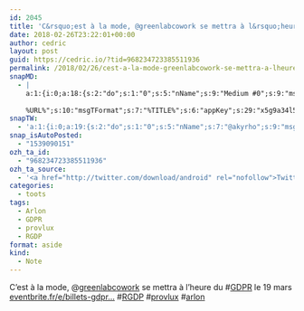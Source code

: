 ```yaml
---
id: 2045
title: 'C&rsquo;est à la mode, @greenlabcowork se mettra à l&rsquo;heure du #GDPR le 19 mars eventbrite.fr/e/billets-gdpr… #RGDP #provlux #arlon'
date: 2018-02-26T23:22:01+00:00
author: cedric
layout: post
guid: https://cedric.io/?tid=968234723385511936
permalink: /2018/02/26/cest-a-la-mode-greenlabcowork-se-mettra-a-lheure-du-gdpr-le-19-mars-eventbrite-fr-e-billets-gdpr-rgdp-provlux-arlon/
snapMD:
  - |
    a:1:{i:0;a:18:{s:2:"do";s:1:"0";s:5:"nName";s:9:"Medium #0";s:9:"msgFormat";s:19:"%FULLTEXT%
    
    %URL%";s:10:"msgTFormat";s:7:"%TITLE%";s:6:"appKey";s:29:"x5g9a34l5z294i5y2q284e4g54454";s:6:"appSec";s:85:"d3h0a44e4s2b4i5u2r234m5f5b4v2l5q2a444h574347464a454x2w20374447494c484b4w2c464f5u2d4z2";s:8:"inclTags";s:1:"1";s:7:"fltrsOn";i:0;s:5:"fltrs";a:0:{}s:7:"proxyOn";i:0;s:7:"useSURL";i:0;s:1:"v";i:350;s:4:"publ";s:1:"0";s:11:"accessToken";s:65:"2353413aa5437433e5648ccf74a16119308317c52d1a24d8ed99f26add037528a";s:12:"appAppUserID";s:65:"104b21fd8da79171a6e7bf800d03b4b761204f242935e05d2d86850a6b1635f77";s:14:"appAppUserName";s:26:"Cédric Bousmanne (akyrho)";s:13:"appAppUserURL";s:26:"https://medium.com/@akyrho";s:7:"pubList";a:0:{}}}
snapTW:
  - 'a:1:{i:0;a:19:{s:2:"do";s:1:"0";s:5:"nName";s:7:"@akyrho";s:9:"msgFormat";s:26:"%TITLE%. %EXCERPT% - %URL%";s:6:"appKey";s:55:"x5g9a8325v2y475r3c4m48584n53446p423r3r5u3e356j5j3k4r2p3";s:6:"appSec";s:105:"d3h0a94o46415u594v3q5l5n5l4r4x474x4j484o473u4i5w2m4k494z2k344n306n5r3l5v2s554p4n3p3k45495c3z4v4d3m3u5w525";s:7:"fltrsOn";i:0;s:5:"fltrs";a:0:{}s:7:"proxyOn";i:0;s:7:"useSURL";i:0;s:1:"v";i:350;s:5:"twURL";s:25:"http://twitter.com/akyrho";s:11:"accessToken";s:50:"6678782-Eyg60SCeh7762DEIsYtTPD5GVeOuSN8ATMdF2Lpppe";s:14:"accessTokenSec";s:45:"PgGDCbcYLJnR5esZjY9ID72A33mUNCYnQwaQTBsojSJNa";s:5:"tw140";i:0;s:10:"riComments";s:1:"1";s:11:"riCommentsM";s:1:"1";s:12:"riCommentsAA";s:1:"1";s:8:"attchImg";s:1:"1";s:9:"wpImgSize";s:4:"full";}}'
snap_isAutoPosted:
  - "1539090151"
ozh_ta_id:
  - "968234723385511936"
ozh_ta_source:
  - '<a href="http://twitter.com/download/android" rel="nofollow">Twitter for Android</a>'
categories:
  - toots
tags:
  - Arlon
  - GDPR
  - provlux
  - RGDP
format: aside
kind:
  - Note
---
```

C&rsquo;est à la mode, <span class="username username_linked">@<a href="https://twitter.com/greenlabcowork" title="Greenlab Coworking">greenlabcowork</a></span> se mettra à l&rsquo;heure du <span class="hashtag hashtag_local">#<a href="https://cedric.io/tag/gdpr/">GDPR</a> le 19 mars <a href="https://www.eventbrite.fr/e/billets-gdpr-pragmatisme-et-sensibilisation-43313090620?aff=es2" title="https://www.eventbrite.fr/e/billets-gdpr-pragmatisme-et-sensibilisation-43313090620?aff=es2" class="link link_untco">eventbrite.fr/e/billets-gdpr…</a> <span class="hashtag hashtag_local">#<a href="https://cedric.io/tag/rgdp/">RGDP</a> <span class="hashtag hashtag_local">#<a href="https://cedric.io/tag/provlux/">provlux</a> <span class="hashtag hashtag_local">#<a href="https://cedric.io/tag/arlon/">arlon</a></p>